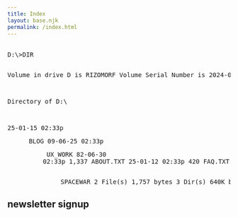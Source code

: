 ```yaml
---
title: Index
layout: base.njk
permalink: /index.html
---
```


<section class="dos-directory">
<pre>
D:\>DIR

Volume in drive D is RIZOMORF
Volume Serial Number is 2024-01-19

 Directory of D:\

25-01-15  02:33p    <DIR>          BLOG
09-06-25  02:33p    <DIR>          UX_WORK
82-06-30  02:33p         1,337     ABOUT.TXT
25-01-12  02:33p           420     FAQ.TXT
65-12-27  02:33p    <DIR>          SPACEWAR
          2 File(s)      1,757 bytes
          3 Dir(s)   640K bytes free
</pre>

<div id="dos-prompt-index"></div>
</section>

<section>

## newsletter signup
<div id="convertkit-form-container">
    <script async data-uid="bd10f8c849" src="https://dominickennedy.kit.com/bd10f8c849/index.js"></script>
</div>

</section>

<style>
.dos-directory pre {
    margin: 2rem 0;
    white-space: pre;
    font-family: 'DOS', monospace;
    color: var(--dos-yellow);
    border: none;
    padding: 0;
}
.dos-directory a {
    text-decoration: none;
    color: var(--dos-yellow);
}
.dos-directory a:hover {
    color: var(--dos-green);
}

#dos-prompt-index {
    margin-top: -1rem;
}
</style>

<script>
document.addEventListener('DOMContentLoaded', () => {
    const pre = document.querySelector('.dos-directory pre');
    if (!pre) return;
    
    const text = pre.textContent.trim();
    pre.textContent = '';
    
    let i = 0;
    const typeSpeed = 25; // Slightly slower for better readability
    
    function typeChar() {
        if (i < text.length) {
            pre.textContent += text.charAt(i);
            i++;
            setTimeout(typeChar, typeSpeed);
        }
    }
    
    // Start typing after a short delay
    setTimeout(typeChar, 500);

    // Move the DOS prompt to the index location
    const bottomPrompt = document.getElementById('dos-prompt');
    const indexPrompt = document.getElementById('dos-prompt-index');
    if (bottomPrompt && indexPrompt) {
        indexPrompt.appendChild(bottomPrompt);
        bottomPrompt.style.position = 'static';
        bottomPrompt.style.margin = '0';
        bottomPrompt.style.padding = '0';
    }
});
</script>

